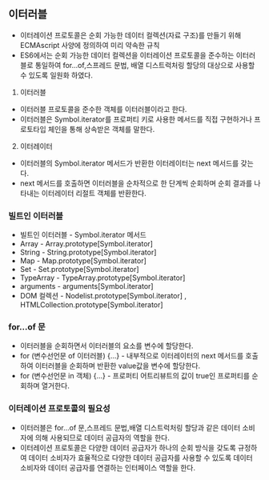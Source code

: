 ## 이터러블

- 이터레이션 프로토콜은 순회 가능한 데이터 컬렉션(자료 구조)를 만들기 위해 ECMAscript 사양에 정의하여 미리 약속한 규칙
- ES6에서는 순회 가능한 데이터 컬렉션을 이터레이션 프로토콜을 준수하는 이터러블로 통일하여 for...of,스프레드 문법, 배열 디스트럭처링 할당의 대상으로 사용할 수 있도록 일원화 하였다.

1. 이터러블
- 이터러블 프로토콜을 준수한 객체를 이터러블이라고 한다.
- 이터러블은 Symbol.iterator를 프로퍼티 키로 사용한 메서드를 직접 구현하거나 프로토타입 체인을 통해  상속받은 객체를 말한다.

2. 이터레이터
- 이터러블의 Symbol.iterator 메서드가 반환한 이터레이터는 next 메서드를 갖는다.
- next 메서드를 호출하면 이터러블을 순차적으로 한 단계씩 순회하며 순회 결과를 나타내는 이터레이터 리절트 객체를 반환한다.


### 빌트인 이터러블
- 빌트인 이터러블 - Symbol.iterator 메서드
- Array          - Array.prototype[Symbol.iterator]
- String         - String.prototype[Symbol.iterator]
- Map            - Map.prototype[Symbol.iterator]
- Set            - Set.prototype[Symbol.iterator]
- TypeArray      - TypeArray.prototype[Symbol.iterator]
- arguments      - arguments[Symbol.iterator]
- DOM 컬렉션     - Nodelist.prototype[Symbol.iterator] , HTMLCollection.prototype[Symbol.iterator]


### for...of 문
- 이터러블을 순회하면서 이터러블의 요소를 변수에 할당한다.
- for (변수선언문 of 이터러블) {...} - 내부적으로 이터레이터의 next 메서드를 호출하여 이터러블을 순회하며 반환한 value값을 변수에 할당한다.
- for (변수선언문 in 객체) {...} - 프로퍼티 어트리뷰트의 값이 true인 프로퍼티를 순회하며 열거한다.


### 이터레이션 프로토콜의 필요성
- 이터러블은 for...of 문,스프레드 문법,배열 디스트럭처링 할당과 같은 데이터 소비자에 의해 사용되므로 데이터 공급자의 역할을 한다.
- 이터레이션 프로토콜은 다양한 데이터 공급자가 하나의 순회 방식을 갖도록 규정하여 데이터 소비자가 효율적으로 다양한 데이터 공급자를 사용할 수 있도록 데이터 소비자와 데이터 공급자를 연결하는 인터페이스 역할을 한다.

